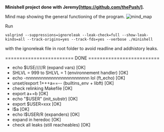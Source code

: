 **Minishell project done with Jeremy[https://github.com/thePush/].**

Mind map showing the general functioning of the program.
![mind_map](https://user-images.githubusercontent.com/72572726/165236587-71f689d4-18a7-4286-a8f2-a02aed6792f1.png)


Run
```
valgrind --suppressions=ignoreleak --leak-check=full --show-leak-kinds=all --track-origins=yes --track-fds=yes --verbose ./minishell
```

with the ignoreleak file in root folder to avoid readline and addhistory leaks.

======================== DONE =========================

-	echo $USE/////R (expand vars)                    [OK]
-	SHLVL = 999 to SHLVL = 1 (environnement handler) [OK]
-	echo -nnnnnnnnnnnnnnnnnnnnnnnnn lol (ft_echo)    [OK]
-	unset/export 1+++a==-- (builtins_env + libft)    [OK]
-	check relinking Makefile                         [OK]
-	export a+=b                                      [OK]
-	echo "$USER" (init_substr)                       [OK]
-	export $USER=xxx                                 [OK]
-	l$a                                              [OK]
-	echo l$USER/R      (expanders)                   [OK]
-	expand in heredoc                                [OK]
-	check all leaks (still reacheables)              [OK]
